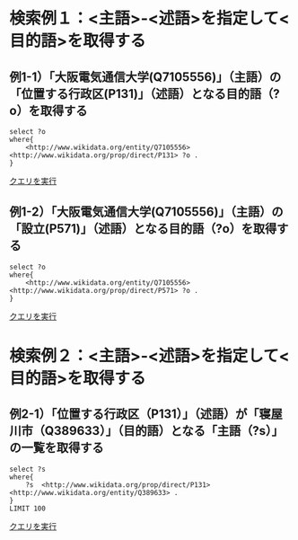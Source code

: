 # 検索例１：<主語>-<述語>を指定して<目的語>を取得する
## 例1-1）「大阪電気通信大学(Q7105556)」（主語）の「位置する行政区(P131)」（述語）となる目的語（?o）を取得する　
```
select ?o
where{
    <http://www.wikidata.org/entity/Q7105556>  <http://www.wikidata.org/prop/direct/P131> ?o .
}
```
[クエリを実行](https://w.wiki/aMq)

## 例1-2）「大阪電気通信大学(Q7105556)」（主語）の「設立(P571)」（述語）となる目的語（?o）を取得する　
```
select ?o
where{
    <http://www.wikidata.org/entity/Q7105556>  <http://www.wikidata.org/prop/direct/P571> ?o .
}
```
[クエリを実行](https://w.wiki/aMs)

# 検索例２：<主語>-<述語>を指定して<目的語>を取得する
## 例2-1）「位置する行政区（P131）」（述語）が「寝屋川市（Q389633）」（目的語）となる「主語（?s）」の一覧を取得する　　
```
select ?s
where{
    ?s  <http://www.wikidata.org/prop/direct/P131> <http://www.wikidata.org/entity/Q389633> .
}
LIMIT 100
```
[クエリを実行](https://w.wiki/aMv)

